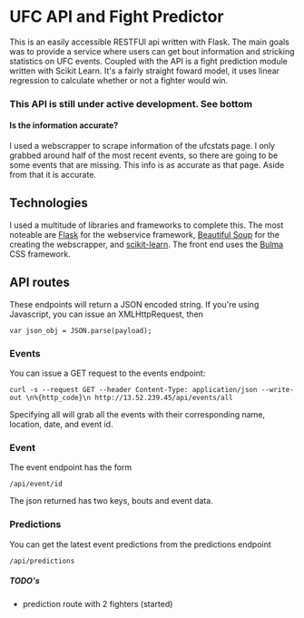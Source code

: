 # UFC API and Fight Predictor
This is an easily accessible RESTFUl api written with Flask. The main goals was to provide a service where users can get bout information and stricking statistics on UFC events. Coupled with the API is a fight prediction module written with Scikit Learn. It's a fairly straight foward model, it uses linear regression to calculate whether or not a fighter would win.

### This API is still under active development. See bottom

#### Is the information accurate?
I used a webscrapper to scrape information of the ufcstats page. I only grabbed around half of the most recent events, so there are going to be some events that are missing. This info is as accurate as that page. Aside from that it is accurate.

## Technologies
I used a multitude of libraries and frameworks to complete this. The most noteable are [Flask](https://flask-restful.readthedocs.io/en/latest/) for the webservice framework, [Beautiful Soup](https://www.crummy.com/software/BeautifulSoup/bs4/doc/) for the creating the webscrapper, and [scikit-learn](https://scikit-learn.org/stable/). The front end uses the [Bulma](https://bulma.io/documentation/) CSS framework.


## API routes
These endpoints will return a JSON encoded string.
If you're using Javascript, you can issue an XMLHttpRequest, then
```
var json_obj = JSON.parse(payload);
```

### Events
You can issue a GET request to the events endpoint:
```
curl -s --request GET --header Content-Type: application/json --write-out \n%{http_code}\n http://13.52.239.45/api/events/all
```
Specifying all will grab all the events with their corresponding name, location, date, and event id.

### Event
The event endpoint has the form
```
/api/event/id
```
The json returned has two keys, bouts and event data.
### Predictions
You can get the latest event predictions from the predictions endpoint
```
/api/predictions
```

##### TODO's
- prediction route with 2 fighters (started)
